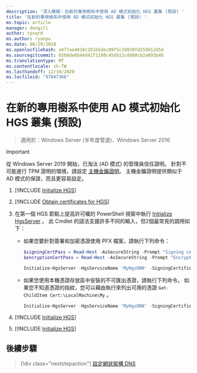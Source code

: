 ```yaml
---
description: '深入瞭解：在新的專用樹系中使用 AD 模式初始化 HGS 叢集 (預設) '
title: '在新的專用樹系中使用 AD 模式初始化 HGS 叢集 (預設) '
ms.topic: article
manager: dongill
author: rpsqrd
ms.author: ryanpu
ms.date: 08/29/2018
ms.openlocfilehash: a477ae4010c201b5dec89f5c3d938fd25991245d
ms.sourcegitcommit: 65b6de6b44d41f1180c45db11cdd60cb2a093b46
ms.translationtype: MT
ms.contentlocale: zh-TW
ms.lasthandoff: 12/10/2020
ms.locfileid: "97047366"
---
```

# <a name="initialize-the-hgs-cluster-using-ad-mode-in-a-new-dedicated-forest-default"></a>在新的專用樹系中使用 AD 模式初始化 HGS 叢集 (預設) 

>適用於：Windows Server (半年度管道)、Windows Server 2016

>[!IMPORTANT]
>從 Windows Server 2019 開始，已淘汰 (AD 模式) 的管理員信任證明。 針對不可能進行 TPM 證明的環境，請設定 [主機金鑰證明](guarded-fabric-initialize-hgs-key-mode-default.md)。 主機金鑰證明提供類似于 AD 模式的保證，而且更容易設定。

1.  [!INCLUDE [Initialize HGS](../../../includes/guarded-fabric-initialize-hgs-default-step-one.md)]
2.  [!INCLUDE [Obtain certificates for HGS](../../../includes/guarded-fabric-initialize-hgs-default-step-two.md)]

3.  在第一個 HGS 節點上提高許可權的 PowerShell 視窗中執行 [Initialize HgsServer](https://technet.microsoft.com/library/mt652185.aspx) 。 此 Cmdlet 的語法支援許多不同的輸入，但2個最常見的調用如下：

    -   如果您要針對簽署和加密憑證使用 PFX 檔案，請執行下列命令：

        ```powershell
        $signingCertPass = Read-Host -AsSecureString -Prompt "Signing certificate password"
        $encryptionCertPass = Read-Host -AsSecureString -Prompt "Encryption certificate password"

        Initialize-HgsServer -HgsServiceName 'MyHgsDNN' -SigningCertificatePath '.\signCert.pfx' -SigningCertificatePassword $signingCertPass -EncryptionCertificatePath '.\encCert.pfx' -EncryptionCertificatePassword $encryptionCertPass -TrustActiveDirectory
        ```

    -   如果您使用本機憑證存放區中安裝的不可匯出憑證，請執行下列命令。 如果您不知道憑證的指紋，您可以藉由執行來列出可用的憑證 `Get-ChildItem Cert:\LocalMachine\My` 。

        ```powershell
        Initialize-HgsServer -HgsServiceName 'MyHgsDNN' -SigningCertificateThumbprint '1A2B3C4D5E6F...' -EncryptionCertificateThumbprint '0F9E8D7C6B5A...' --TrustActiveDirectory
        ```

4.  [!INCLUDE [Initialize HGS](../../../includes/guarded-fabric-initialize-hgs-default-step-four.md)]

5.  [!INCLUDE [Initialize HGS](../../../includes/guarded-fabric-initialize-hgs-default-step-five.md)]

## <a name="next-step"></a>後續步驟

> [!div class="nextstepaction"]
> [設定網狀架構 DNS](guarded-fabric-configuring-fabric-dns-ad.md)
